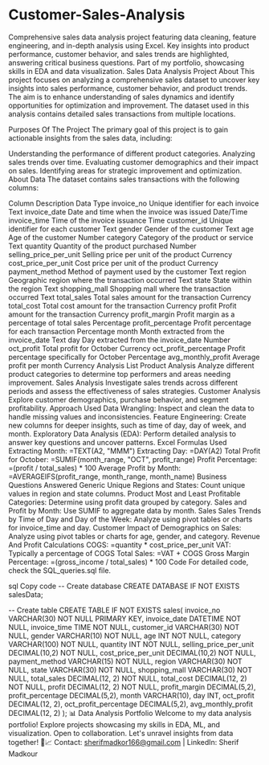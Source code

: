 # Customer-Sales-Analysis
Comprehensive sales data analysis project featuring data cleaning, feature engineering, and in-depth analysis using Excel. Key insights into product performance, customer behavior, and sales trends are highlighted, answering critical business questions. Part of my portfolio, showcasing skills in EDA and data visualization.
Sales Data Analysis Project
About
This project focuses on analyzing a comprehensive sales dataset to uncover key insights into sales performance, customer behavior, and product trends. The aim is to enhance understanding of sales dynamics and identify opportunities for optimization and improvement. The dataset used in this analysis contains detailed sales transactions from multiple locations.

Purposes Of The Project
The primary goal of this project is to gain actionable insights from the sales data, including:

Understanding the performance of different product categories.
Analyzing sales trends over time.
Evaluating customer demographics and their impact on sales.
Identifying areas for strategic improvement and optimization.
About Data
The dataset contains sales transactions with the following columns:

Column	Description	Data Type
invoice_no	Unique identifier for each invoice	Text
invoice_date	Date and time when the invoice was issued	Date/Time
invoice_time	Time of the invoice issuance	Time
customer_id	Unique identifier for each customer	Text
gender	Gender of the customer	Text
age	Age of the customer	Number
category	Category of the product or service	Text
quantity	Quantity of the product purchased	Number
selling_price_per_unit	Selling price per unit of the product	Currency
cost_price_per_unit	Cost price per unit of the product	Currency
payment_method	Method of payment used by the customer	Text
region	Geographic region where the transaction occurred	Text
state	State within the region	Text
shopping_mall	Shopping mall where the transaction occurred	Text
total_sales	Total sales amount for the transaction	Currency
total_cost	Total cost amount for the transaction	Currency
profit	Profit amount for the transaction	Currency
profit_margin	Profit margin as a percentage of total sales	Percentage
profit_percentage	Profit percentage for each transaction	Percentage
month	Month extracted from the invoice_date	Text
day	Day extracted from the invoice_date	Number
oct_profit	Total profit for October	Currency
oct_profit_percentage	Profit percentage specifically for October	Percentage
avg_monthly_profit	Average profit per month	Currency
Analysis List
Product Analysis
Analyze different product categories to determine top performers and areas needing improvement.
Sales Analysis
Investigate sales trends across different periods and assess the effectiveness of sales strategies.
Customer Analysis
Explore customer demographics, purchase behavior, and segment profitability.
Approach Used
Data Wrangling: Inspect and clean the data to handle missing values and inconsistencies.
Feature Engineering: Create new columns for deeper insights, such as time of day, day of week, and month.
Exploratory Data Analysis (EDA): Perform detailed analysis to answer key questions and uncover patterns.
Excel Formulas Used
Extracting Month: =TEXT(A2, "MMM")
Extracting Day: =DAY(A2)
Total Profit for October: =SUMIF(month_range, "OCT", profit_range)
Profit Percentage: =(profit / total_sales) * 100
Average Profit by Month: =AVERAGEIFS(profit_range, month_range, month_name)
Business Questions Answered
Generic
Unique Regions and States: Count unique values in region and state columns.
Product
Most and Least Profitable Categories: Determine using profit data grouped by category.
Sales and Profit by Month: Use SUMIF to aggregate data by month.
Sales
Sales Trends by Time of Day and Day of the Week: Analyze using pivot tables or charts for invoice_time and day.
Customer
Impact of Demographics on Sales: Analyze using pivot tables or charts for age, gender, and category.
Revenue And Profit Calculations
COGS: =quantity * cost_price_per_unit
VAT: Typically a percentage of COGS
Total Sales: =VAT + COGS
Gross Margin Percentage: =(gross_income / total_sales) * 100
Code
For detailed code, check the SQL_queries.sql file.

sql
Copy code
-- Create database
CREATE DATABASE IF NOT EXISTS salesData;

-- Create table
CREATE TABLE IF NOT EXISTS sales(
	invoice_no VARCHAR(30) NOT NULL PRIMARY KEY,
    invoice_date DATETIME NOT NULL,
    invoice_time TIME NOT NULL,
    customer_id VARCHAR(30) NOT NULL,
    gender VARCHAR(10) NOT NULL,
    age INT NOT NULL,
    category VARCHAR(100) NOT NULL,
    quantity INT NOT NULL,
    selling_price_per_unit DECIMAL(10,2) NOT NULL,
    cost_price_per_unit DECIMAL(10,2) NOT NULL,
    payment_method VARCHAR(15) NOT NULL,
    region VARCHAR(30) NOT NULL,
    state VARCHAR(30) NOT NULL,
    shopping_mall VARCHAR(30) NOT NULL,
    total_sales DECIMAL(12, 2) NOT NULL,
    total_cost DECIMAL(12, 2) NOT NULL,
    profit DECIMAL(12, 2) NOT NULL,
    profit_margin DECIMAL(5,2),
    profit_percentage DECIMAL(5,2),
    month VARCHAR(10),
    day INT,
    oct_profit DECIMAL(12, 2),
    oct_profit_percentage DECIMAL(5,2),
    avg_monthly_profit DECIMAL(12, 2)
);
📊 Data Analysis Portfolio
Welcome to my data analysis portfolio! Explore projects showcasing my skills in EDA, ML, and visualization. Open to collaboration. Let's unravel insights from data together! 🚀📈
Contact: sherifmadkor166@gmail.com | LinkedIn: Sherif Madkour

